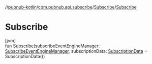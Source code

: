 //[pubnub-kotlin](../../../index.md)/[com.pubnub.api.subscribe](../index.md)/[Subscribe](index.md)/[Subscribe](-subscribe.md)

# Subscribe

[jvm]\
fun [Subscribe](-subscribe.md)(subscribeEventEngineManager: [SubscribeEventEngineManager](../../com.pubnub.api.managers/index.md#567156648%2FClasslikes%2F-1216412040), subscriptionData: [SubscriptionData](../../com.pubnub.api.subscribe.eventengine.data/-subscription-data/index.md) = SubscriptionData())
